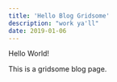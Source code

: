 ```yaml
---
title: 'Hello Blog Gridsome'
description: "work ya'll"
date: 2019-01-06
---
```


Hello World!

This is a gridsome blog page.
